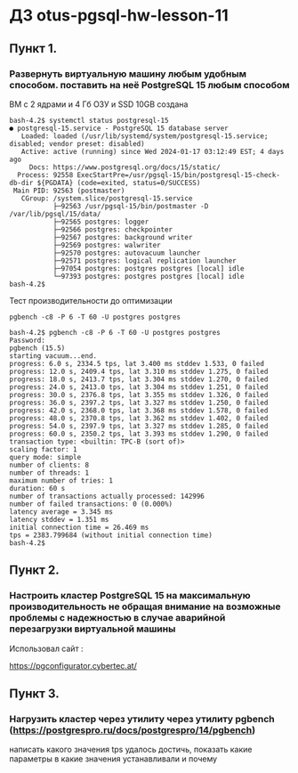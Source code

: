 # ДЗ otus-pgsql-hw-lesson-11


## Пункт 1.
### Развернуть виртуальную машину любым удобным способом. поставить на неё PostgreSQL 15 любым способом

ВМ с 2 ядрами и 4 Гб ОЗУ и SSD 10GB создана

    bash-4.2$ systemctl status postgresql-15
    ● postgresql-15.service - PostgreSQL 15 database server
       Loaded: loaded (/usr/lib/systemd/system/postgresql-15.service; disabled; vendor preset: disabled)
       Active: active (running) since Wed 2024-01-17 03:12:49 EST; 4 days ago
         Docs: https://www.postgresql.org/docs/15/static/
      Process: 92558 ExecStartPre=/usr/pgsql-15/bin/postgresql-15-check-db-dir ${PGDATA} (code=exited, status=0/SUCCESS)
     Main PID: 92563 (postmaster)
       CGroup: /system.slice/postgresql-15.service
               ├─92563 /usr/pgsql-15/bin/postmaster -D /var/lib/pgsql/15/data/
               ├─92565 postgres: logger
               ├─92566 postgres: checkpointer
               ├─92567 postgres: background writer
               ├─92569 postgres: walwriter
               ├─92570 postgres: autovacuum launcher
               ├─92571 postgres: logical replication launcher
               ├─97054 postgres: postgres postgres [local] idle
               └─97393 postgres: postgres postgres [local] idle
    bash-4.2$

Тест производительности до оптимизации

    pgbench -c8 -P 6 -T 60 -U postgres postgres
    
    bash-4.2$ pgbench -c8 -P 6 -T 60 -U postgres postgres
    Password:
    pgbench (15.5)
    starting vacuum...end.
    progress: 6.0 s, 2334.5 tps, lat 3.400 ms stddev 1.533, 0 failed
    progress: 12.0 s, 2409.4 tps, lat 3.310 ms stddev 1.275, 0 failed
    progress: 18.0 s, 2413.7 tps, lat 3.304 ms stddev 1.270, 0 failed
    progress: 24.0 s, 2413.0 tps, lat 3.304 ms stddev 1.251, 0 failed
    progress: 30.0 s, 2376.8 tps, lat 3.355 ms stddev 1.326, 0 failed
    progress: 36.0 s, 2397.2 tps, lat 3.327 ms stddev 1.250, 0 failed
    progress: 42.0 s, 2368.0 tps, lat 3.368 ms stddev 1.578, 0 failed
    progress: 48.0 s, 2370.8 tps, lat 3.362 ms stddev 1.402, 0 failed
    progress: 54.0 s, 2397.9 tps, lat 3.327 ms stddev 1.285, 0 failed
    progress: 60.0 s, 2350.2 tps, lat 3.393 ms stddev 1.290, 0 failed
    transaction type: <builtin: TPC-B (sort of)>
    scaling factor: 1
    query mode: simple
    number of clients: 8
    number of threads: 1
    maximum number of tries: 1
    duration: 60 s
    number of transactions actually processed: 142996
    number of failed transactions: 0 (0.000%)
    latency average = 3.345 ms
    latency stddev = 1.351 ms
    initial connection time = 26.469 ms
    tps = 2383.799684 (without initial connection time)
    bash-4.2$



## Пункт 2. 
### Настроить кластер PostgreSQL 15 на максимальную производительность не обращая внимание на возможные проблемы с надежностью в случае аварийной перезагрузки виртуальной машины

Использовал сайт :

https://pgconfigurator.cybertec.at/






## Пункт 3.
### Нагрузить кластер через утилиту через утилиту pgbench (https://postgrespro.ru/docs/postgrespro/14/pgbench)



написать какого значения tps удалось достичь, показать какие параметры в какие значения устанавливали и почему
